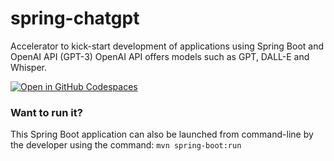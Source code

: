 # spring-chatgpt
Accelerator to kick-start development of applications using Spring Boot and OpenAI API (GPT-3)
OpenAI API offers models such as GPT, DALL-E and Whisper.

[![Open in GitHub Codespaces](https://github.com/codespaces/badge.svg)](https://github.com/codespaces/new?hide_repo_select=true&ref=main&repo=668986834&machine=standardLinux32gb&location=SouthEastAsia)

### Want to run it?
This Spring Boot application can also be launched from command-line by the developer using the command: ```mvn spring-boot:run ```

